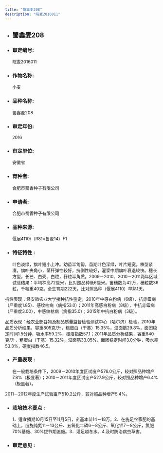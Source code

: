 ```yaml
---
title: "蜀鑫麦208"
description: "皖麦2016011"
---
```

* ## 蜀鑫麦208
* ###  审定编号:  
   皖麦2016011

*  ### 作物名称:  
   小麦

*   ###  品种名称: 
    蜀鑫麦208

*   ### 审定年份: 
    2016

*   ### 审定单位:  
    安徽省

*   ### 育种者:  
    合肥市蜀香种子有限公司

*   ### 申请者:  
    合肥市蜀香种子有限公司

*   ### 品种来源:  
    偃展4110/（R81×鲁麦14）F1


*   ### 特征特性 : 
    叶色淡绿，旗叶短小上冲。幼苗半匍匐，苗期叶色深绿，叶片短宽。株型紧凑，旗叶夹角小，茎秆弹性较好，抗倒性较好，灌浆中期旗叶衰退较快。穗长方型，长芒、白壳、白粒，籽粒半角质。2009－2010、2010－2011两年区域试验结果：平均株高72厘米，比对照品种低6厘米。亩穗数为42万，穗粒数36粒，千粒重40克。全生育期222天，比对照品种（偃展4110）早熟1天。
抗性表现：经安徽农业大学接种抗性鉴定，2010年中感白粉病（6级）、抗赤霉病（严重度1.85）、感纹枯病（病指53.0）；2011年高感白粉病（8级），中抗赤霉病（严重度3.00），中感纹枯病（病指35.0）；2015年中抗白粉病（3级）。
品质表现：经农业部谷物及制品质量监督检验测试中心（哈尔滨）检验，2010年品质分析结果，容重805克/升，粗蛋白（干基）15.35%，湿面筋29.8%，面团稳定时间1.5分钟，吸水率59.2%，硬度指数57.1；2011年品质分析结果，容重840克/升，粗蛋白（干基）15.32%，湿面筋33.05%，面团稳定时间3.0分钟，吸水率53.3%，硬度指数46.5。


*   ### 产量表现 : 
    在一般栽培条件下，2009－2010年度区试亩产576.0公斤，较对照品种增产7.8%（极显著）；2010－2011年度区试亩产527.9公斤，较对照品种增产6.4%（极显著）。
2011－2012年度生产试验亩产510.2公斤，较对照品种增产5.4%。


*   ### 栽培技术要点 : 
    1．适宜播期10月15日至11月5日，亩基本苗14－18万。2．在施足农家肥的基础上，亩施纯氮11－13公斤、五氧化二磷6－8公斤、氧化钾7－8公斤，氮肥70%基施、30%拔节期追施。3．灌足越冬水。4.及时防治病虫草害。


*   ### 审定意见 : 
    
